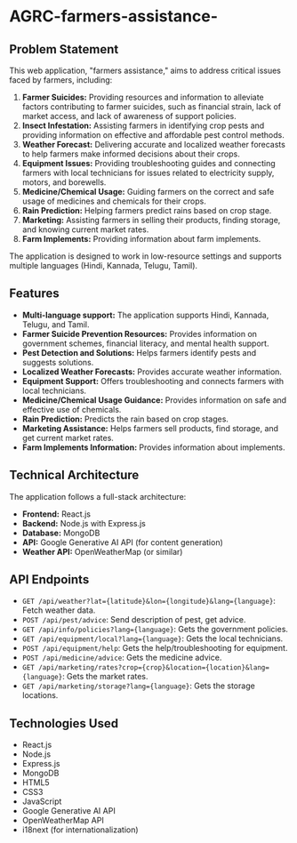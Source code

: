 # AGRC-farmers-assistance-
## Problem Statement

This web application, "farmers assistance," aims to address critical issues faced by farmers, including:

1.  **Farmer Suicides:** Providing resources and information to alleviate factors contributing to farmer suicides, such as financial strain, lack of market access, and lack of awareness of support policies.
2.  **Insect Infestation:** Assisting farmers in identifying crop pests and providing information on effective and affordable pest control methods.
3.  **Weather Forecast:** Delivering accurate and localized weather forecasts to help farmers make informed decisions about their crops.
4.  **Equipment Issues:** Providing troubleshooting guides and connecting farmers with local technicians for issues related to electricity supply, motors, and borewells.
5.  **Medicine/Chemical Usage:** Guiding farmers on the correct and safe usage of medicines and chemicals for their crops.
6.  **Rain Prediction:** Helping farmers predict rains based on crop stage.
7.  **Marketing:** Assisting farmers in selling their products, finding storage, and knowing current market rates.
8.  **Farm Implements:** Providing information about farm implements.

The application is designed to work in low-resource settings and supports multiple languages (Hindi, Kannada, Telugu, Tamil).

## Features

* **Multi-language support:** The application supports Hindi, Kannada, Telugu, and Tamil.
* **Farmer Suicide Prevention Resources:** Provides information on government schemes, financial literacy, and mental health support.
* **Pest Detection and Solutions:** Helps farmers identify pests and suggests solutions.
* **Localized Weather Forecasts:** Provides accurate weather information.
* **Equipment Support:** Offers troubleshooting and connects farmers with local technicians.
* **Medicine/Chemical Usage Guidance:** Provides information on safe and effective use of chemicals.
* **Rain Prediction:** Predicts the rain based on crop stages.
* **Marketing Assistance:** Helps farmers sell products, find storage, and get current market rates.
* **Farm Implements Information:** Provides information about implements.

## Technical Architecture

The application follows a full-stack architecture:

* **Frontend:** React.js
* **Backend:** Node.js with Express.js
* **Database:** MongoDB
* **API:** Google Generative AI API (for content generation)
* **Weather API:** OpenWeatherMap (or similar)



## API Endpoints

* `GET /api/weather?lat={latitude}&lon={longitude}&lang={language}`: Fetch weather data.
* `POST /api/pest/advice`:  Send description of pest, get advice.
* `GET /api/info/policies?lang={language}`: Gets the government policies.
* `GET /api/equipment/local?lang={language}`: Gets the local technicians.
* `POST /api/equipment/help`: Gets the help/troubleshooting for equipment.
* `POST /api/medicine/advice`: Gets the medicine advice.
* `GET /api/marketing/rates?crop={crop}&location={location}&lang={language}`: Gets the market rates.
* `GET /api/marketing/storage?lang={language}`: Gets the storage locations.

## Technologies Used

* React.js
* Node.js
* Express.js
* MongoDB
* HTML5
* CSS3
* JavaScript
* Google Generative AI API
* OpenWeatherMap API
* i18next (for internationalization)
